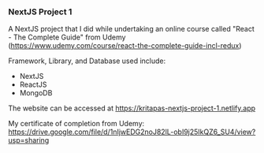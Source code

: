 ### NextJS Project 1

A NextJS project that I did while undertaking an online course called "React - The Complete Guide" from Udemy (https://www.udemy.com/course/react-the-complete-guide-incl-redux)

Framework, Library, and Database used include:

- NextJS
- ReactJS
- MongoDB

The website can be accessed at https://kritapas-nextjs-project-1.netlify.app

My certificate of completion from Udemy: https://drive.google.com/file/d/1nIjwEDG2noJ82lL-obI9j25IkQZ6_SU4/view?usp=sharing
